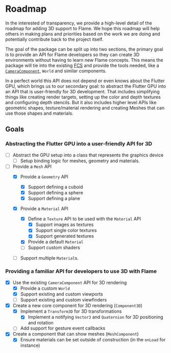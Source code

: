 # Roadmap

In the interested of transparency, we provide a high-level detail of the roadmap for adding 3D 
support to Flame. We hope this roadmap will help others in making plans and priorities based on the
work we are doing and potentially contribute back to the project itself.

The goal of the package can be split up into two sections, the primary goal is to provide an API for
Flame developers so they can create 3D environments without having to learn new Flame concepts. This
means the package will tie into the existing [FCS](https://docs.flame-engine.org/latest/flame/components.html#component)
and provide the tools needed, like a [`CameraComponent`](https://docs.flame-engine.org/latest/flame/camera_component.html), 
`World` and similar components. 

In a perfect world this API does not depend or even knows about the Flutter GPU, which brings us 
to our secondary goal: to abstract the Flutter GPU into an API that is user-friendly for 3D 
development. That includes simplifying things like creating render targets, setting up the color 
and depth textures and configuring depth stencils. But it also includes higher level APIs like 
geometric shapes, texture/material rendering and creating Meshes that can use those shapes and 
materials.

## Goals

### Abstracting the Flutter GPU into a user-friendly API for 3D

- [ ] Abstract the GPU setup into a class that represents the graphics device
  - [ ] Setup binding logic for meshes, geometry and materials.
- [ ] Provide a `Mesh` API
  - [x] Provide a `Geometry` API
    - [x] Support defining a cuboid
    - [x] Support defining a sphere
    - [x] Support defining a plane
  - [x] Provide a `Material` API
    - [x] Define a `Texture` API to be used with the `Material` API
      - [x] Support images as textures
      - [x] Support single color textures
      - [x] Support generated textures
    - [x] Provide a default `Material`
    - [ ] Support custom shaders
  - [ ] Support multiple `Material`s.


### Providing a familiar API for developers to use 3D with Flame

- [x] Use the existing `CameraComponent` API for 3D rendering
  - [x] Provide a custom `World`
  - [x] Support existing and custom viewports
  - [ ] Support existing and custom viewfinders
- [x] Create a new core component for 3D rendering (`Component3D`)
  - [x] Implement a `Transform3D` for 3D transformations
    - [x] Implement a notifying `Vector3` and `Quaternion` for 3D positioning and rotation
  - [ ] Add support for gesture event callbacks
- [x] Create a component that can show meshes (`MeshComponent`)
  - [x] Ensure materials can be set outside of construction (in the `onLoad` for instance)
